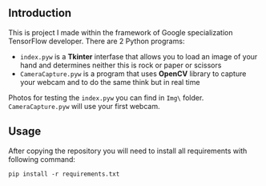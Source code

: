 
## Introduction

This is project I made within the framework of Google specialization TensorFlow developer.
There are 2 Python programs:
  - `index.pyw` is a **Tkinter** interfase that allows you to load an image of your hand and determines neither this is rock or paper or scissors
  - `CameraCapture.pyw` is a program that uses **OpenCV** library to capture your webcam and to do the same think but in real time

Photos for testing the `index.pyw` you can find in `Img\` folder.
`CameraCapture.pyw` will use your first webcam.

## Usage

After copying the repository you will need to install all requirements with following command:
```
pip install -r requirements.txt
```
